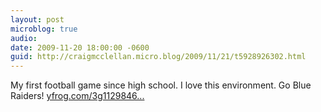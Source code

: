 ```yaml
---
layout: post
microblog: true
audio: 
date: 2009-11-20 18:00:00 -0600
guid: http://craigmcclellan.micro.blog/2009/11/21/t5928926302.html
---
```

My first football game since high school. I love this environment. Go Blue Raiders! [yfrog.com/3g1129846...](http://yfrog.com/3g11298461j)

